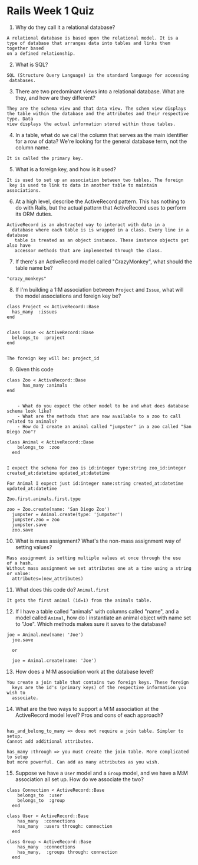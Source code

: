 # Rails Week 1 Quiz
1. Why do they call it a relational database?

<pre><code>A relational database is based upon the relational model. It is a 
type of database that arranges data into tables and links them together based
on a defined relationship.</code></pre>

2. What is SQL?

<pre><code>SQL (Structure Query Language) is the standard language for accessing
 databases.</code></pre>

3. There are two predominant views into a relational database. What are they, 
and how are they different?

<pre><code>They are the schema view and that data view. The schem view displays
the table within the database and the attributes and their respective type. Data
view displays the actual information stored within those tables.</code></pre>
4. In a table, what do we call the column that serves as the main identifier 
for a row of data? We're looking for the general database term, not the column 
name.

<pre><code>It is called the primary key.</code></pre>

5. What is a foreign key, and how is it used?

<pre><code>It is used to set up an association between two tables. The foreign
 key is used to link to data in another table to maintain associations.</code></pre>

6. At a high level, describe the ActiveRecord pattern. This has nothing to do 
with Rails, but the actual pattern that ActiveRecord uses to perform its ORM 
duties.

<pre><code>ActiveRecord is an abstracted way to interact with data in a 
  database where each table is is wrapped in a class. Every line in a database
   table is treated as an object instance. These instance objects get also have
   accessor methods that are implemented through the class. </code></pre>

7. If there's an ActiveRecord model called "CrazyMonkey", what should the table 
name be?

<pre><code>"crazy_monkeys"</code></pre>

8. If I'm building a 1:M association between `Project` and `Issue`, what will 
the model associations and foreign key be?

<pre><code>class Project << ActiveRecord::Base
  has_many  :issues
end</code></pre>

<pre><code>
class Issue << ActiveRecord::Base
  belongs_to  :project
end
</code></pre>

<pre><code>
The foreign key will be: project_id
</code></pre>

9. Given this code

  <pre><code>class Zoo < ActiveRecord::Base
      has_many :animals
end</code></pre>

<pre><code>
    - What do you expect the other model to be and what does database schema look like?
    - What are the methods that are now available to a zoo to call related to animals?
    - How do I create an animal called "jumpster" in a zoo called "San Diego Zoo"?
</code></pre>

<pre><code>class Animal < ActiveRecord::Base
    belongs_to  :zoo
  end</pre></code>

<pre><code>
I expect the schema for zoo is id:integer type:string zoo_id:integer 
created_at:datetime updated_at:datetime

For Animal I expect just id:integer name:string created_at:datetime 
updated_at:datetime
</code></pre>

<code><pre>Zoo.first.animals.first.type</code></pre>

<pre><code>zoo = Zoo.create(name: 'San Diego Zoo')
  jumpster = Animal.create(type: 'jumpster')
  jumpster.zoo = zoo
  jumpster.save
  zoo.save</code></pre>

10. What is mass assignment? What's the non-mass assignment way of setting 
values?

<pre><code>Mass assignment is setting multiple values at once through the use
of a hash. 
Without mass assignment we set attributes one at a time using a string or value:
  attributes=(new_attributes)</code></pre>

11. What does this code do? `Animal.first`

<pre><code>It gets the first animal (id=1) from the animals table.</code></pre>

12. If I have a table called "animals" with columns called "name", and a model 
called `Animal`, how do I instantiate an animal object with name set to "Joe". 
Which methods makes sure it saves to the database?

<pre><code>joe = Animal.new(name: 'Joe')
  joe.save

  or

  joe = Animal.create(name: 'Joe')
</code></pre>

13. How does a M:M association work at the database level?

<pre><code>You create a join table that contains two foreign keys. These foreign 
  keys are the id's (primary keys) of the respective information you wish to 
  associate.
</code></pre>

14. What are the two ways to support a M:M association at the ActiveRecord model
 level? Pros and cons of each approach?

<pre><code>
has_and_belong_to_many => does not require a join table. Simpler to setup. 
Cannot add additional attributes.

has_many :through => you must create the join table. More complicated to setup
but more powerful. Can add as many attributes as you wish.
</code></pre>

15. Suppose we have a `User` model and a `Group` model, and we have a M:M 
association all set up. How do we associate the two?

<pre><code>class Connection < ActiveRecord::Base
    belongs_to  :user
    belongs_to  :group
  end
</code></pre>

<pre><code>class User < ActiveRecord::Base
    has_many  :connections 
    has_many  :users through: connection
  end
</code></pre>

<pre><code>class Group < ActiveRecord::Base
    has_many  :connections
    has_many,  :groups through: connection
  end
</code></pre>